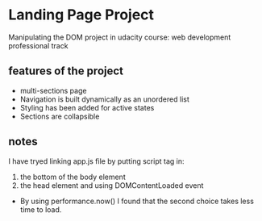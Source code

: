 # Landing Page Project
Manipulating the DOM project in udacity course: web development professional track

## features of the project
* multi-sections page
* Navigation is built dynamically as an unordered list
* Styling has been added for active states
* Sections are collapsible

## notes
I have tryed linking app.js file by putting script tag in:
1. the bottom of the body element
2. the head element and using DOMContentLoaded event
* By using performance.now()
  I found that the second choice takes less time to load.
